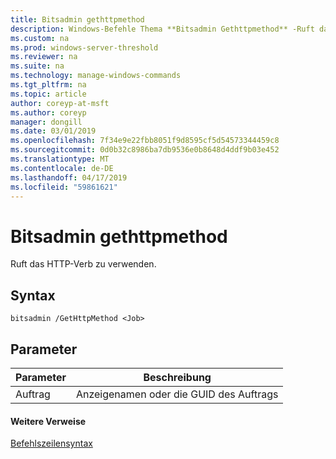 ```yaml
---
title: Bitsadmin gethttpmethod
description: Windows-Befehle Thema **Bitsadmin Gethttpmethod** -Ruft das HTTP-Verb zu verwenden.
ms.custom: na
ms.prod: windows-server-threshold
ms.reviewer: na
ms.suite: na
ms.technology: manage-windows-commands
ms.tgt_pltfrm: na
ms.topic: article
author: coreyp-at-msft
ms.author: coreyp
manager: dongill
ms.date: 03/01/2019
ms.openlocfilehash: 7f34e9e22fbb8051f9d8595cf5d54573344459c8
ms.sourcegitcommit: 0d0b32c8986ba7db9536e0b8648d4ddf9b03e452
ms.translationtype: MT
ms.contentlocale: de-DE
ms.lasthandoff: 04/17/2019
ms.locfileid: "59861621"
---
```

# <a name="bitsadmin-gethttpmethod"></a>Bitsadmin gethttpmethod

Ruft das HTTP-Verb zu verwenden.

## <a name="syntax"></a>Syntax

```
bitsadmin /GetHttpMethod <Job>
```

## <a name="parameters"></a>Parameter

|Parameter|Beschreibung|
|---------|-----------|
|Auftrag|Anzeigenamen oder die GUID des Auftrags|

#### <a name="additional-references"></a>Weitere Verweise

[Befehlszeilensyntax](command-line-syntax-key.md)